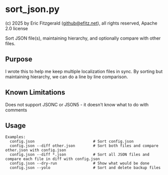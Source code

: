 # sort_json.py
(c) 2025 by Eric Fitzgerald (github@efitz.net), all rights reserved, Apache 2.0 license

Sort JSON file(s), maintaining hierarchy, and optionally compare with other files.

## Purpose
I wrote this to help me keep multiple localization files in sync.  By sorting but maintaining hierarchy, we can do a line by line comparison.

## Known Limitations
Does not support JSONC or JSON5 - it doesn't know what to do with comments

## Usage
```
Examples:
  config.json                          # Sort config.json
  config.json --diff other.json        # Sort both files and compare other.json with config.json
  config.json --diff *.json            # Sort all JSON files and compare each file in diff with config.json
  config.json --dry-run                # Show what would be done
  config.json --yolo                   # Sort and delete backup files
```
